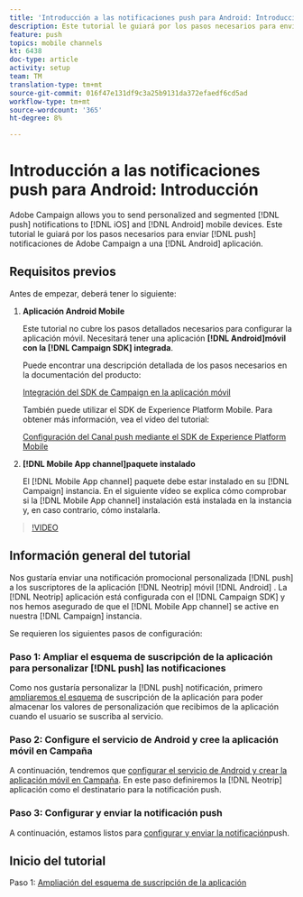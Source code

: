 ```yaml
---
title: 'Introducción a las notificaciones push para Android: Introducción'
description: Este tutorial le guiará por los pasos necesarios para enviar notificaciones push desde Adobe Campaign y recibir estas notificaciones en su aplicación de Android.
feature: push
topics: mobile channels
kt: 6438
doc-type: article
activity: setup
team: TM
translation-type: tm+mt
source-git-commit: 016f47e131df9c3a25b9131da372efaedf6cd5ad
workflow-type: tm+mt
source-wordcount: '365'
ht-degree: 8%

---
```



# Introducción a las notificaciones push para Android: Introducción

Adobe Campaign allows you to send personalized and segmented [!DNL push] notifications to [!DNL iOS] and [!DNL Android] mobile devices. Este tutorial le guiará por los pasos necesarios para enviar [!DNL push] notificaciones de Adobe Campaign a una [!DNL Android] aplicación.

## Requisitos previos

Antes de empezar, deberá tener lo siguiente:

1) **Aplicación Android Mobile**

   Este tutorial no cubre los pasos detallados necesarios para configurar la aplicación móvil. Necesitará tener una aplicación **[!DNL Android]móvil con la [!DNL Campaign SDK] integrada**.

   Puede encontrar una descripción detallada de los pasos necesarios en la documentación del producto:

   [Integración del SDK de Campaign en la aplicación móvil](https://experienceleague.adobe.com/docs/campaign-classic/using/sending-messages/sending-push-notifications/integrating-campaign-sdk-into-the-mobile-application.html)

   También puede utilizar el SDK de Experience Platform Mobile. Para obtener más información, vea el vídeo del tutorial:

   [Configuración del Canal push mediante el SDK de Experience Platform Mobile](https://experienceleague.adobe.com/docs/campaign-classic-learn/tutorials/sending-messages/push-channel/configure-push-using-aep-mobile-sdk.html)

2) **[!DNL Mobile App channel]paquete instalado**

   El [!DNL Mobile App channel] paquete debe estar instalado en su [!DNL Campaign] instancia. En el siguiente vídeo se explica cómo comprobar si la [!DNL Mobile App channel] instalación está instalada en la instancia y, en caso contrario, cómo instalarla.

>[!VIDEO](https://video.tv.adobe.com/v/326544?quality=12)

## Información general del tutorial

Nos gustaría enviar una notificación promocional personalizada [!DNL push] a los suscriptores de la aplicación [!DNL Neotrip] móvil [!DNL Android] . La [!DNL Neotrip] aplicación está configurada con el [!DNL Campaign SDK] y nos hemos asegurado de que el [!DNL Mobile App channel] se active en nuestra [!DNL Campaign] instancia.

Se requieren los siguientes pasos de configuración:

### Paso 1: Ampliar el esquema de suscripción de la aplicación para personalizar [!DNL push] las notificaciones

Como nos gustaría personalizar la [!DNL push] notificación, primero [ampliaremos el esquema](/help/tutorial-getting-started-with-push-notifications-for-android/extending-the-app-subscription-schema.md) de suscripción de la aplicación para poder almacenar los valores de personalización que recibimos de la aplicación cuando el usuario se suscriba al servicio.

### Paso 2: Configure el servicio de Android y cree la aplicación móvil en Campaña

A continuación, tendremos que [configurar el servicio de Android y crear la aplicación móvil en Campaña](/help/tutorial-getting-started-with-push-notifications-for-android/configuring-an-android-service-in-campaign.md). En este paso definiremos la [!DNL Neotrip] aplicación como el destinatario para la notificación push.

### Paso 3: Configurar y enviar la notificación push

A continuación, estamos listos para [configurar y enviar la notificación](/help/tutorial-getting-started-with-push-notifications-for-android/configuring-and-sending-push-notifications.md)push.

## Inicio del tutorial

Paso 1: [Ampliación del esquema de suscripción de la aplicación](/help/tutorial-getting-started-with-push-notifications-for-android/extending-the-app-subscription-schema.md)
